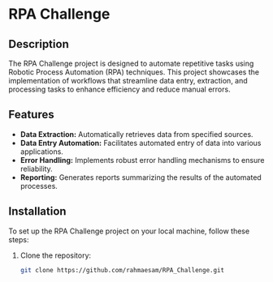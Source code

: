 # RPA Challenge

## Description
The RPA Challenge project is designed to automate repetitive tasks using Robotic Process Automation (RPA) techniques. This project showcases the implementation of workflows that streamline data entry, extraction, and processing tasks to enhance efficiency and reduce manual errors.

## Features
- **Data Extraction:** Automatically retrieves data from specified sources.
- **Data Entry Automation:** Facilitates automated entry of data into various applications.
- **Error Handling:** Implements robust error handling mechanisms to ensure reliability.
- **Reporting:** Generates reports summarizing the results of the automated processes.

## Installation
To set up the RPA Challenge project on your local machine, follow these steps:

1. Clone the repository:
   ```bash
   git clone https://github.com/rahmaesam/RPA_Challenge.git
